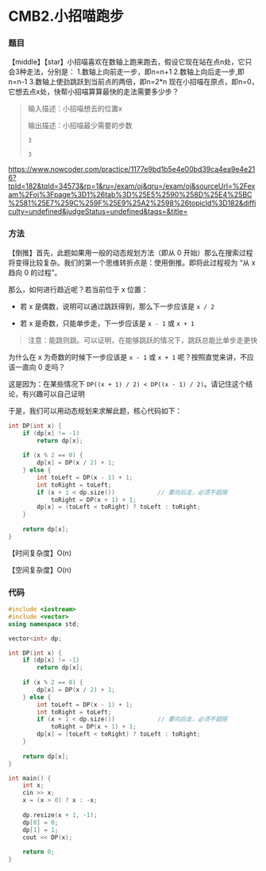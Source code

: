 # CMB2.小招喵跑步

### 题目

【middle】【star】小招喵喜欢在数轴上跑来跑去，假设它现在站在点n处，它只会3种走法，分别是：
1.数轴上向前走一步，即n=n+1 
2.数轴上向后走一步,即n=n-1 
3.数轴上使劲跳跃到当前点的两倍，即n=2*n
现在小招喵在原点，即n=0，它想去点x处，快帮小招喵算算最快的走法需要多少步？

> 输入描述：小招喵想去的位置x
>
> 输出描述：小招喵最少需要的步数
>
> ```
> 3
> ```
>
> ```
> 3
> ```

<https://www.nowcoder.com/practice/1177e9bd1b5e4e00bd39ca4ea9e4e216?tpId=182&tqId=34573&rp=1&ru=/exam/oj&qru=/exam/oj&sourceUrl=%2Fexam%2Foj%3Fpage%3D1%26tab%3D%25E5%2590%258D%25E4%25BC%2581%25E7%259C%259F%25E9%25A2%2598%26topicId%3D182&difficulty=undefined&judgeStatus=undefined&tags=&title=>

### 方法

【倒推】首先，此题如果用一般的动态规划方法（即从 0 开始）那么在搜索过程将变得比较复杂。我们的第一个思维转折点是：使用倒推。即将此过程视为 “从 x 趋向 0 的过程”。

那么，如何进行趋近呢？若当前位于 x 位置：

- 若 x 是偶数，说明可以通过跳跃得到，那么下一步应该是 ```x / 2```

- 若 x 是奇数，只能单步走，下一步应该是 ```x - 1``` 或 ```x + 1```

> 注意：能跳则跳。可以证明，在能够跳跃的情况下，跳跃总能比单步走更快

为什么在 x 为奇数的时候下一步应该是 ```x - 1``` 或 ```x + 1``` 呢？按照直觉来讲，不应该一直向 0 走吗？

这是因为：在某些情况下 ```DP((x + 1) / 2) < DP((x - 1) / 2)```。请记住这个结论，有兴趣可以自己证明

于是，我们可以用动态规划来求解此题，核心代码如下：

```cpp
int DP(int x) {
    if (dp[x] != -1)
        return dp[x];
    
    if (x % 2 == 0) {
        dp[x] = DP(x / 2) + 1;
    } else {
        int toLeft = DP(x - 1) + 1;
        int toRight = toLeft;
        if (x + 1 < dp.size())            // 要向后走，必须不超限
            toRight = DP(x + 1) + 1;
        dp[x] = (toLeft < toRight) ? toLeft : toRight;
    }
    
    return dp[x];
}
```

【时间复杂度】O(n)

【空间复杂度】O(n)

### 代码

```cpp
#include <iostream>
#include <vector>
using namespace std;

vector<int> dp;

int DP(int x) {
    if (dp[x] != -1)
        return dp[x];
    
    if (x % 2 == 0) {
        dp[x] = DP(x / 2) + 1;
    } else {
        int toLeft = DP(x - 1) + 1;
        int toRight = toLeft;
        if (x + 1 < dp.size())            // 要向后走，必须不超限
            toRight = DP(x + 1) + 1;
        dp[x] = (toLeft < toRight) ? toLeft : toRight;
    }
    
    return dp[x];
}

int main() {
    int x;
    cin >> x;
    x = (x > 0) ? x : -x;
    
    dp.resize(x + 1, -1);
    dp[0] = 0;
    dp[1] = 1;
    cout << DP(x);
    
    return 0;
}
```























